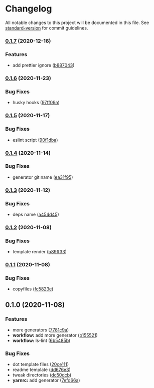 # Changelog

All notable changes to this project will be documented in this file. See [standard-version](https://github.com/conventional-changelog/standard-version) for commit guidelines.

### [0.1.7](https://github.com/qxy-fe/generator-qxy/compare/v0.1.6...v0.1.7) (2020-12-16)

### Features

-   add prettier ignore ([b887043](https://github.com/qxy-fe/generator-qxy/commit/b88704361f2406fd5bd3b0e16bf139b4ea851c85))

### [0.1.6](https://github.com/qxy-fe/generator-qxy/compare/v0.1.5...v0.1.6) (2020-11-23)

### Bug Fixes

-   husky hooks ([97ff09a](https://github.com/qxy-fe/generator-qxy/commit/97ff09a071f528f4854037819835e78beee0ac6c))

### [0.1.5](https://github.com/qxy-fe/generator-qxy/compare/v0.1.4...v0.1.5) (2020-11-17)

### Bug Fixes

-   eslint script ([90f1dba](https://github.com/qxy-fe/generator-qxy/commit/90f1dbaa39e3e0e0288476fe6ca320e1614b34e1))

### [0.1.4](https://github.com/qxy-fe/generator-qxy/compare/v0.1.3...v0.1.4) (2020-11-14)

### Bug Fixes

-   generator git name ([ea31f95](https://github.com/qxy-fe/generator-qxy/commit/ea31f956dc831213b6c8c09174e977254ec59a5b))

### [0.1.3](https://github.com/qxy-fe/generator-qxy/compare/v0.1.2...v0.1.3) (2020-11-12)

### Bug Fixes

-   deps name ([a454d45](https://github.com/qxy-fe/generator-qxy/commit/a454d456052a0c9d87b79676ea699eb61e69bbe0))

### [0.1.2](https://github.com/qxy-fe/generator-qxy/compare/v0.1.1...v0.1.2) (2020-11-08)

### Bug Fixes

-   template render ([b89ff33](https://github.com/qxy-fe/generator-qxy/commit/b89ff33eefec7067ad285bcec2adf7aa93a134f2))

### [0.1.1](https://github.com/qxy-fe/generator-qxy/compare/v0.1.0...v0.1.1) (2020-11-08)

### Bug Fixes

-   copyfiles ([fc5823e](https://github.com/qxy-fe/generator-qxy/commit/fc5823e0711eb4f92441f4dd70c5eecc02afc8fc))

## 0.1.0 (2020-11-08)

### Features

-   more generators ([7781c9a](https://github.com/qxy-fe/generator-qxy/commit/7781c9abda654948053733149a839971b80fe5a3))
-   **workflow:** add more generator ([b155521](https://github.com/qxy-fe/generator-qxy/commit/b15552160d7bc2179f899fc236d2cf561cec4693))
-   **workflow:** ls-lint ([6b5485b](https://github.com/qxy-fe/generator-qxy/commit/6b5485ba29ddb1a2fb567e4747a66cf1f38e62e1))

### Bug Fixes

-   dot template files ([20ce111](https://github.com/qxy-fe/generator-qxy/commit/20ce11145027ee0b160c33bf569678c51bff8702))
-   readme template ([dd676e3](https://github.com/qxy-fe/generator-qxy/commit/dd676e362f85381dd3beb4341214bdc0f814720b))
-   tweak directories ([dc50dcb](https://github.com/qxy-fe/generator-qxy/commit/dc50dcb0a78c4ebb95f6a1535a9af2cd413a28e5))
-   **yarnrc:** add generator ([7efd66a](https://github.com/qxy-fe/generator-qxy/commit/7efd66a8122a1140cf9b62938ac4330b3cad877e))
